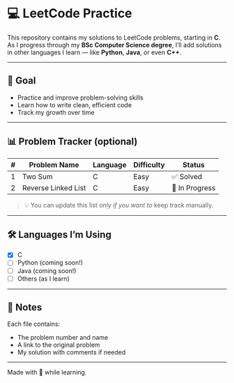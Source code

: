 # 💻 LeetCode Practice

This repository contains my solutions to LeetCode problems, starting in **C**.  
As I progress through my **BSc Computer Science degree**, I’ll add solutions in other languages I learn — like **Python**, **Java**, or even **C++**.

---

## 🧠 Goal

- Practice and improve problem-solving skills
- Learn how to write clean, efficient code
- Track my growth over time

---

## 📊 Problem Tracker (optional)

| # | Problem Name       | Language | Difficulty | Status    |
|---|--------------------|----------|------------|-----------|
| 1 | Two Sum            | C        | Easy       | ✅ Solved |
| 2 | Reverse Linked List| C        | Easy       | 🚧 In Progress |

> 💡 You can update this list *only if you want to* keep track manually.

---

## 🛠 Languages I’m Using

- [x] C
- [ ] Python (coming soon!)
- [ ] Java (coming soon!)
- [ ] Others (as I learn)

---

## 🔖 Notes

Each file contains:
- The problem number and name
- A link to the original problem
- My solution with comments if needed

---

Made with 💙 while learning.

